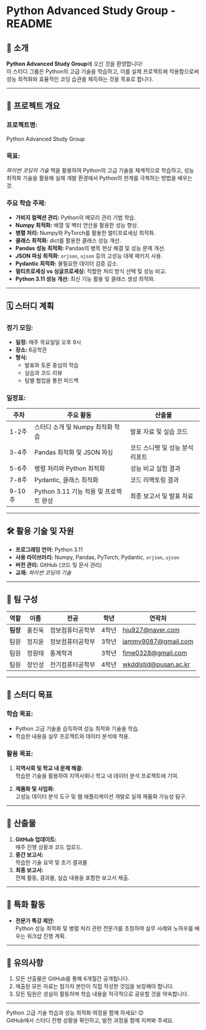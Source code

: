# Python Advanced Study Group - README

## 🌟 소개

**Python Advanced Study Group**에 오신 것을 환영합니다!  
이 스터디 그룹은 Python의 고급 기술을 학습하고, 이를 실제 프로젝트에 적용함으로써 성능 최적화와 효율적인 코딩 습관을 체득하는 것을 목표로 합니다.

---

## 📌 프로젝트 개요

### **프로젝트명:**  
Python Advanced Study Group  

### **목표:**  
*파이썬 코딩의 기술* 책을 활용하여 Python의 고급 기술을 체계적으로 학습하고, 성능 최적화 기술을 활용해 실제 개발 환경에서 Python의 한계를 극복하는 방법을 배우는 것.  

### **주요 학습 주제:**  
- **가비지 컬렉션 관리:** Python의 메모리 관리 기법 학습.  
- **Numpy 최적화:** 배열 및 벡터 연산을 활용한 성능 향상.  
- **병렬 처리:** Numpy와 PyTorch를 활용한 멀티프로세싱 최적화.  
- **클래스 최적화:** dict를 활용한 클래스 성능 개선.  
- **Pandas 성능 최적화:** Pandas의 병목 현상 해결 및 성능 문제 개선.  
- **JSON 파싱 최적화:** `orjson`, `ujson` 등의 고성능 대체 패키지 사용.  
- **Pydantic 최적화:** 불필요한 데이터 검증 감소.  
- **멀티프로세싱 vs 싱글프로세싱:** 적합한 처리 방식 선택 및 성능 비교.  
- **Python 3.11 성능 개선:** 최신 기능 활용 및 클래스 생성 최적화.  

---

## 🗓️ 스터디 계획

### **정기 모임:**  
- **일정:** 매주 목요일일 오후 9시  
- **장소:** 6공학관  
- **형식:**  
  - 발표와 토론 중심의 학습  
  - 실습과 코드 리뷰  
  - 팀별 협업을 통한 피드백  

### **일정표:**  
| 주차  | 주요 활동                             | 산출물                            |
|-------|---------------------------------------|------------------------------------|
| 1-2주 | 스터디 소개 및 Numpy 최적화 학습      | 발표 자료 및 실습 코드            |
| 3-4주 | Pandas 최적화 및 JSON 파싱            | 코드 스니펫 및 성능 분석 리포트    |
| 5-6주 | 병렬 처리와 Python 최적화            | 성능 비교 실험 결과               |
| 7-8주 | Pydantic, 클래스 최적화               | 코드 리팩토링 결과                |
| 9-10주| Python 3.11 기능 적용 및 프로젝트 완성| 최종 보고서 및 발표 자료          |

---

## 🛠️ 활용 기술 및 자원

- **프로그래밍 언어:** Python 3.11  
- **사용 라이브러리:** Numpy, Pandas, PyTorch, Pydantic, `orjson`, `ujson`  
- **버전 관리:** GitHub (코드 및 문서 관리)  
- **교재:** *파이썬 코딩의 기술*  

---

## 🤝 팀 구성

| 역할       | 이름         | 전공                     | 학년 | 연락처                  |
|------------|--------------|--------------------------|------|-------------------------|
| **팀장**   | 홍진욱       | 정보컴퓨터공학부         | 4학년 | hju927@naver.com        |
| 팀원       | 정지윤       | 정보컴퓨터공학부         | 3학년 | jammy9087@gmail.com     |
| 팀원       | 정원태       | 통계학과                 | 3학년 | fime0328@gmail.com      |
| 팀원       | 장인성       | 전기컴퓨터공학부         | 4학년 | wkddlstjd@pusan.ac.kr   |

---

## 🚀 스터디 목표

### **학습 목표:**  
- Python 고급 기술을 습득하여 성능 최적화 기술을 학습.  
- 학습한 내용을 실무 프로젝트와 데이터 분석에 적용.  

### **활용 목표:**  
1. **지역사회 및 학교 내 문제 해결:**  
   학습한 기술을 활용하여 지역사회나 학교 내 데이터 분석 프로젝트에 기여.  

2. **제품화 및 사업화:**  
   고성능 데이터 분석 도구 및 웹 애플리케이션 개발로 실제 제품화 가능성 탐구.  

---

## 📂 산출물

1. **GitHub 업데이트:**  
   매주 진행 상황과 코드 업로드.  
2. **중간 보고서:**  
   학습한 기술 요약 및 초기 결과물.  
3. **최종 보고서:**  
   전체 활동, 결과물, 실습 내용을 포함한 보고서 제출.  

---

## 📣 특화 활동

- **전문가 특강 제안:**  
  Python 성능 최적화 및 병렬 처리 관련 전문가를 초청하여 실무 사례와 노하우를 배우는 워크샵 진행 계획.

---

## 📢 유의사항

1. 모든 산출물은 GitHub를 통해 6개월간 공개됩니다.  
2. 제출된 모든 자료는 참가자 본인이 직접 작성한 것임을 보장해야 합니다.  
3. 모든 팀원은 성실히 활동하며 학습 내용을 적극적으로 공유할 것을 약속합니다.  

---

Python 고급 기술 학습과 성능 최적화 여정을 함께 하세요! 😊  
GitHub에서 스터디 진행 상황을 확인하고, 발전 과정을 함께 지켜봐 주세요. 